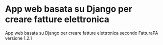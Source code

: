 # App web basata su Django per creare fatture elettronica
App web basata su Django per creare fatture elettronica secondo FatturaPA versione 1.2.1